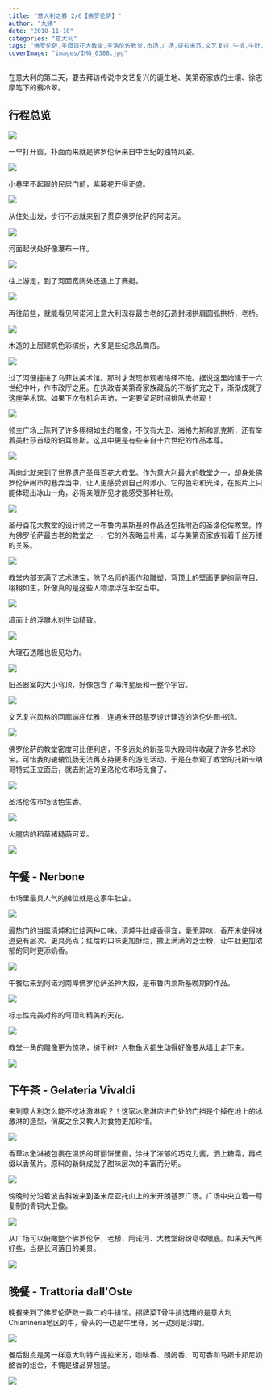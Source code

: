 ```yaml
---
title: "意大利之春 2/6【佛罗伦萨】"
author: "九姨"
date: "2018-11-10"
categories: "意大利"
tags: "佛罗伦萨,圣母百花大教堂,圣洛伦佐教堂,市场,广场,提拉米苏,文艺复兴,牛排,牛肚,米开朗琪罗广场,老桥,阿诺河"
coverImage: "images/IMG_0388.jpg"
---
```


在意大利的第二天，要去拜访传说中文艺复兴的诞生地、美第奇家族的土壤、徐志摩笔下的翡冷翠。

## 行程总览

![](images/Screen-Shot-2018-10-21-at-15.53.39.png)

一早打开窗，扑面而来就是佛罗伦萨来自中世纪的独特风姿。

![](images/IMG_20160402_081200.jpg)

小巷里不起眼的民居门前，紫藤花开得正盛。

![](images/IMG_0365.jpg)

从住处出发，步行不远就来到了贯穿佛罗伦萨的阿诺河。

![](images/IMG_20160402_082819.jpg)

河面起伏处好像瀑布一样。

![](images/IMG_20160402_083709.jpg)

往上游走，到了河面宽阔处还遇上了赛艇。

![](images/IMG_0368.jpg)

再往前些，就能看见阿诺河上意大利现存最古老的石造封闭拱肩圆弧拱桥，老桥。

![](images/IMG_20160402_085526.jpg)

木造的上层建筑色彩缤纷，大多是些纪念品商店。

![](images/IMG_20160402_092213.jpg)

过了河便撞进了乌菲兹美术馆。那时才发现参观者络绎不绝。据说这里始建于十六世纪中叶，作市政厅之用。在执政者美第奇家族藏品的不断扩充之下，渐渐成就了这座美术馆。如果下次有机会再访，一定要留足时间排队去参观！

![](images/IMG_0434.jpg)

领主广场上陈列了许多栩栩如生的雕像，不仅有大卫、海格力斯和凯克斯，还有举着美杜莎首级的珀耳修斯。这其中更是有些来自十六世纪的作品本尊。

![](images/IMG_0375-e1539509127900.jpg)

再向北就来到了世界遗产圣母百花大教堂。作为意大利最大的教堂之一，却身处佛罗伦萨闹市的巷弄当中，让人更感受到自己的渺小。它的色彩和光泽，在照片上只能体现出冰山一角，必得亲眼所见才能感受那种壮观。

![](images/IMG_0389-e1539510607645.jpg)

圣母百花大教堂的设计师之一布鲁内莱斯基的作品还包括附近的圣洛伦佐教堂。作为佛罗伦萨最古老的教堂之一，它的外表略显朴素，却与美第奇家族有着千丝万缕的关系。

![](images/IMG_20160402_122703-e1539442248423.jpg)

教堂内部充满了艺术瑰宝，除了名师的画作和雕塑，穹顶上的壁画更是绚丽夺目、栩栩如生，好像真的是这些人物漂浮在半空当中。

![](images/IMG_20160402_121810-e1539442227632.jpg)

墙面上的浮雕木刻生动精致。

![](images/IMG_20160402_121502.jpg)

大理石透雕也极见功力。

![](images/IMG_20160402_121623.jpg)

旧圣器室的大小穹顶，好像包含了海洋星辰和一整个宇宙。

![](images/IMG_20160402_121658.jpg)

文艺复兴风格的回廊端庄优雅，连通米开朗基罗设计建造的洛伦佐图书馆。

![](images/IMG_0390.jpg)

佛罗伦萨的教堂密度可比便利店，不多远处的新圣母大殿同样收藏了许多艺术珍宝。可惜我的辘辘饥肠无法再支持更多的游览活动，于是在参观了教堂的托斯卡纳哥特式正立面后，就去附近的圣洛伦佐市场觅食了。

![](images/IMG_20160402_151459-e1539444895331.jpg)

圣洛伦佐市场活色生香。

![](images/IMG_0406.jpg)

火腿店的稻草猪糙萌可爱。

![](images/IMG_0405-e1539510703966.jpg)

## 午餐 - Nerbone

市场里最具人气的摊位就是这家牛肚店。

![](images/IMG_0404.jpg)

最热门的当属清炖和红烩两种口味。清炖牛肚咸香得宜，毫无异味，香芹末使得味道更有层次、更具亮点；红烩的口味更加酥烂，撒上满满的芝士粉，让牛肚更加浓郁的同时更添奶香。

![](images/IMG_0402.jpg)

午餐后来到阿诺河南岸佛罗伦萨圣神大殿，是布鲁内莱斯基晚期的作品。

![](images/IMG_20160402_155651.jpg)

标志性完美对称的穹顶和精美的天花。

![](images/IMG_20160402_160819.jpg)

教堂一角的雕像更为惊艳，树干树叶人物鱼犬都生动得好像要从墙上走下来。

![](images/IMG_20160402_161103-e1539806595708.jpg)

## 下午茶 - Gelateria Vivaldi

来到意大利怎么能不吃冰激淋呢？！这家冰激淋店进门处的门挡是个掉在地上的冰激淋的造型，俏皮之余又教人对食物更加珍惜。

![](images/IMG_0418-e1539510750233.jpg)

香草冰激淋被包裹在温热的可丽饼里面，涂抹了浓郁的巧克力酱，洒上糖霜，再点缀以香蕉片。原料的新鲜成就了甜味层次的丰富而分明。

![](images/IMG_0417-e1539807458841.jpg)

傍晚时分沿着波吉斜坡来到圣米尼亚托山上的米开朗基罗广场。广场中央立着一尊复制的青铜大卫像。

![](images/IMG_20160402_180241-e1539806552975.jpg)

从广场可以俯瞰整个佛罗伦萨，老桥、阿诺河、大教堂纷纷尽收眼底。如果天气再好些，当是长河落日的美景。

![](images/IMG_20160402_175848.jpg)

## 晚餐 - Trattoria dall'Oste

晚餐来到了佛罗伦萨数一数二的牛排馆。招牌菜T骨牛排选用的是意大利Chianineria地区的牛，骨头的一边是牛里脊，另一边则是沙朗。

![](images/IMG_0425-e1539807619923.jpg)

餐后甜点是另一样意大利特产提拉米苏，咖啡香、朗姆香、可可香和马斯卡邦尼奶酪香的组合，不愧是甜品界翘楚。

![](images/IMG_0428.jpg)
